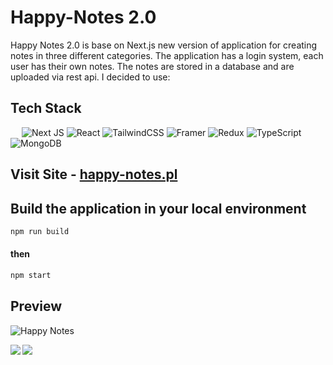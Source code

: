 # Happy-Notes 2.0 #

Happy Notes 2.0 is base on Next.js new version of application for creating notes in three different categories. The application has a login system, each user has their own notes. The notes are stored in a database and are uploaded via rest api. I decided to use:


## Tech Stack ##

&emsp; ![Next JS](https://img.shields.io/badge/Next-black?style=for-the-badge&logo=next.js&logoColor=white)  ![React](https://img.shields.io/badge/react-%2320232a.svg?style=for-the-badge&logo=react&logoColor=%2361DAFB) ![TailwindCSS](https://img.shields.io/badge/tailwindcss-%2338B2AC.svg?style=for-the-badge&logo=tailwind-css&logoColor=white) ![Framer](https://img.shields.io/badge/Framer-black?style=for-the-badge&logo=framer&logoColor=blue) ![Redux](https://img.shields.io/badge/redux-%23593d88.svg?style=for-the-badge&logo=redux&logoColor=white) ![TypeScript](https://img.shields.io/badge/typescript-%23007ACC.svg?style=for-the-badge&logo=typescript&logoColor=white) ![MongoDB](https://img.shields.io/badge/MongoDB-%234ea94b.svg?style=for-the-badge&logo=mongodb&logoColor=white)

## Visit Site - [happy-notes.pl](https://happy-notes.pl/)




 ## Build the application in your local environment  ##
 
 ```bash
npm run build
```
#### then ####
 ```bash
npm start
```

 ## Preview ##
![Happy Notes](https://user-images.githubusercontent.com/66550003/214411454-9766aef2-5a4f-4bd8-b9e0-5ff623ccb89a.png)

<img align="left" src="https://user-images.githubusercontent.com/66550003/214419232-7497b9d7-2c2d-425c-8e2c-2c051de36c41.png"/>
<img align="left" src="https://user-images.githubusercontent.com/66550003/214419244-2fc26d68-cca0-466f-b144-bc99882a3fc7.png"/>

